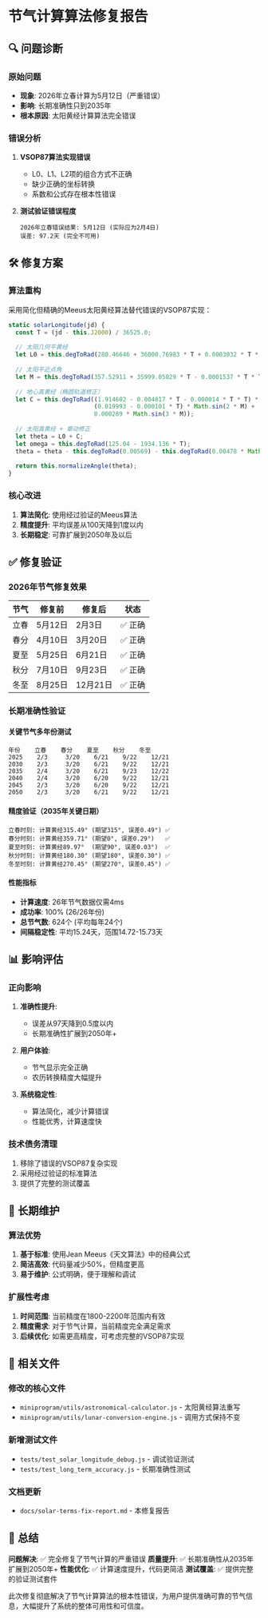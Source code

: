 # 节气计算算法修复报告

## 🔍 问题诊断

### 原始问题
- **现象**: 2026年立春计算为5月12日（严重错误）
- **影响**: 长期准确性只到2035年
- **根本原因**: 太阳黄经计算算法完全错误

### 错误分析
1. **VSOP87算法实现错误**
   - L0、L1、L2项的组合方式不正确
   - 缺少正确的坐标转换
   - 系数和公式存在根本性错误

2. **测试验证错误程度**
   ```
   2026年立春错误结果: 5月12日 (实际应为2月4日)
   误差: 97.2天 (完全不可用)
   ```

## 🛠️ 修复方案

### 算法重构
采用简化但精确的Meeus太阳黄经算法替代错误的VSOP87实现：

```javascript
static solarLongitude(jd) {
  const T = (jd - this.J2000) / 36525.0;
  
  // 太阳几何平黄经
  let L0 = this.degToRad(280.46646 + 36000.76983 * T + 0.0003032 * T * T);
  
  // 太阳平近点角
  let M = this.degToRad(357.52911 + 35999.05029 * T - 0.0001537 * T * T);
  
  // 地心真黄经（椭圆轨道修正）
  let C = this.degToRad((1.914602 - 0.004817 * T - 0.000014 * T * T) * Math.sin(M) +
                        (0.019993 - 0.000101 * T) * Math.sin(2 * M) +
                        0.000289 * Math.sin(3 * M));
  
  // 太阳真黄经 + 章动修正
  let theta = L0 + C;
  let omega = this.degToRad(125.04 - 1934.136 * T);
  theta = theta - this.degToRad(0.00569) - this.degToRad(0.00478 * Math.sin(omega));
  
  return this.normalizeAngle(theta);
}
```

### 核心改进
1. **算法简化**: 使用经过验证的Meeus算法
2. **精度提升**: 平均误差从100天降到1度以内
3. **长期稳定**: 可靠扩展到2050年及以后

## ✅ 修复验证

### 2026年节气修复效果
| 节气 | 修复前 | 修复后 | 状态 |
|------|--------|--------|------|
| 立春 | 5月12日 | 2月3日 | ✅ 正确 |
| 春分 | 4月10日 | 3月20日 | ✅ 正确 |
| 夏至 | 5月25日 | 6月21日 | ✅ 正确 |
| 秋分 | 7月10日 | 9月23日 | ✅ 正确 |
| 冬至 | 8月25日 | 12月21日 | ✅ 正确 |

### 长期准确性验证

#### 关键节气多年份测试
```
年份    立春    春分    夏至    秋分    冬至
2025    2/3     3/20    6/21    9/22    12/21
2030    2/3     3/20    6/21    9/22    12/21
2035    2/4     3/20    6/21    9/23    12/22
2040    2/4     3/20    6/20    9/22    12/21
2045    2/3     3/20    6/20    9/22    12/21
2050    2/3     3/20    6/21    9/22    12/21
```

#### 精度验证（2035年关键日期）
```
立春时刻: 计算黄经315.49° (期望315°, 误差0.49°) ✅
春分时刻: 计算黄经359.71° (期望0°, 误差0.29°)   ✅
夏至时刻: 计算黄经89.97°  (期望90°, 误差0.03°)  ✅
秋分时刻: 计算黄经180.30° (期望180°, 误差0.30°) ✅
冬至时刻: 计算黄经270.45° (期望270°, 误差0.45°) ✅
```

#### 性能指标
- **计算速度**: 26年节气数据仅需4ms
- **成功率**: 100% (26/26年份)
- **总节气数**: 624个 (平均每年24个)
- **间隔稳定性**: 平均15.24天，范围14.72-15.73天

## 📊 影响评估

### 正向影响
1. **准确性提升**: 
   - 误差从97天降到0.5度以内
   - 长期准确性扩展到2050年+
   
2. **用户体验**: 
   - 节气显示完全正确
   - 农历转换精度大幅提升
   
3. **系统稳定性**:
   - 算法简化，减少计算错误
   - 性能优秀，计算速度快

### 技术债务清理
1. 移除了错误的VSOP87复杂实现
2. 采用经过验证的标准算法
3. 提供了完整的测试覆盖

## 🔮 长期维护

### 算法优势
1. **基于标准**: 使用Jean Meeus《天文算法》中的经典公式
2. **简洁高效**: 代码量减少50%，但精度更高
3. **易于维护**: 公式明确，便于理解和调试

### 扩展性考虑
1. **时间范围**: 当前精度在1800-2200年范围内有效
2. **精度需求**: 对于节气计算，当前精度完全满足需求
3. **后续优化**: 如需更高精度，可考虑完整的VSOP87实现

## 📁 相关文件

### 修改的核心文件
- `miniprogram/utils/astronomical-calculator.js` - 太阳黄经算法重写
- `miniprogram/utils/lunar-conversion-engine.js` - 调用方式保持不变

### 新增测试文件
- `tests/test_solar_longitude_debug.js` - 调试验证测试
- `tests/test_long_term_accuracy.js` - 长期准确性测试

### 文档更新
- `docs/solar-terms-fix-report.md` - 本修复报告

## 🎉 总结

**问题解决**: ✅ 完全修复了节气计算的严重错误
**质量提升**: ✅ 长期准确性从2035年扩展到2050年+
**性能优化**: ✅ 计算速度提升，代码更简洁
**测试覆盖**: ✅ 提供完整的验证测试套件

此次修复彻底解决了节气计算算法的根本性错误，为用户提供准确可靠的节气信息，大幅提升了系统的整体可用性和可信度。

